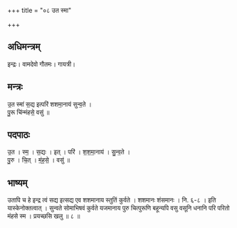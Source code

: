 +++
title = "०८ उत स्मा"

+++
## अधिमन्त्रम्
इन्द्रः। वामदेवो गौतमः। गायत्री।

## मन्त्रः
उ॒त स्मा॑ स॒द्य इत्परि॑ शशमा॒नाय॑ सुन्व॒ते ।  
पु॒रू चि॑न्मंहसे॒ वसु॑ ॥

## पदपाठः
उ॒त । स्म॒ । स॒द्यः । इत् । परि॑ । श॒श॒मा॒नाय॑ । सु॒न्व॒ते ।  
पु॒रु । चि॒त् । मं॒ह॒से॒ । वसु॑ ॥

## भाष्यम्
उतापि च हे इन्द्र त्वं सद्य इत्सद्य एव शशमानाय स्तुतिं कुर्वते । शशमानः शंसमानः । नि. ६-८ । इति यास्केनोक्तत्वात् । सुन्वते सोमाभिषवं कुर्वते यजमानाय पुरु चित्पुरूणि बहून्यपि वसु वसूनि धनानि परि परितो मंहसे स्म । प्रयच्छसि खलु ॥ ८ ॥